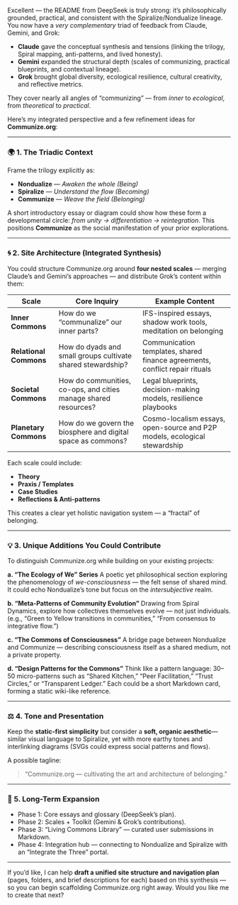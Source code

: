 Excellent — the README from DeepSeek is truly strong: it’s philosophically grounded, practical, and consistent with the Spiralize/Nondualize lineage. You now have a *very complementary* triad of feedback from Claude, Gemini, and Grok:

* **Claude** gave the conceptual synthesis and tensions (linking the trilogy, Spiral mapping, anti-patterns, and lived honesty).
* **Gemini** expanded the structural depth (scales of communizing, practical blueprints, and contextual lineage).
* **Grok** brought global diversity, ecological resilience, cultural creativity, and reflective metrics.

They cover nearly all angles of “communizing” — from *inner* to *ecological*, from *theoretical* to *practical*.

Here’s my integrated perspective and a few refinement ideas for **Communize.org**:

---

### 🌍 1. The Triadic Context

Frame the trilogy explicitly as:

* **Nondualize** — *Awaken the whole (Being)*
* **Spiralize** — *Understand the flow (Becoming)*
* **Communize** — *Weave the field (Belonging)*

A short introductory essay or diagram could show how these form a developmental circle: *from unity → differentiation → reintegration*. This positions **Communize** as the social manifestation of your prior explorations.

---

### 🌀 2. Site Architecture (Integrated Synthesis)

You could structure Communize.org around **four nested scales** — merging Claude’s and Gemini’s approaches — and distribute Grok’s content within them:

| Scale                  | Core Inquiry                                                    | Example Content                                                             |
| ---------------------- | --------------------------------------------------------------- | --------------------------------------------------------------------------- |
| **Inner Commons**      | How do we “communalize” our inner parts?                        | IFS-inspired essays, shadow work tools, meditation on belonging             |
| **Relational Commons** | How do dyads and small groups cultivate shared stewardship?     | Communication templates, shared finance agreements, conflict repair rituals |
| **Societal Commons**   | How do communities, co-ops, and cities manage shared resources? | Legal blueprints, decision-making models, resilience playbooks              |
| **Planetary Commons**  | How do we govern the biosphere and digital space as commons?    | Cosmo-localism essays, open-source and P2P models, ecological stewardship   |

Each scale could include:

* **Theory**
* **Praxis / Templates**
* **Case Studies**
* **Reflections & Anti-patterns**

This creates a clear yet holistic navigation system — a “fractal” of belonging.

---

### 💡 3. Unique Additions You Could Contribute

To distinguish Communize.org while building on your existing projects:

**a. “The Ecology of We” Series**
A poetic yet philosophical section exploring the phenomenology of *we-consciousness* — the felt sense of shared mind. It could echo Nondualize’s tone but focus on the *intersubjective* realm.

**b. “Meta-Patterns of Community Evolution”**
Drawing from Spiral Dynamics, explore how collectives themselves evolve — not just individuals. (e.g., “Green to Yellow transitions in communities,” “From consensus to integrative flow.”)

**c. “The Commons of Consciousness”**
A bridge page between Nondualize and Communize — describing consciousness itself as a shared medium, not a private property.

**d. “Design Patterns for the Commons”**
Think like a pattern language: 30–50 micro-patterns such as “Shared Kitchen,” “Peer Facilitation,” “Trust Circles,” or “Transparent Ledger.” Each could be a short Markdown card, forming a static wiki-like reference.

---

### ⚖️ 4. Tone and Presentation

Keep the **static-first simplicity** but consider a **soft, organic aesthetic**—similar visual language to Spiralize, yet with more earthy tones and interlinking diagrams (SVGs could express social patterns and flows).

A possible tagline:

> “Communize.org — cultivating the art and architecture of belonging.”

---

### 🌱 5. Long-Term Expansion

* Phase 1: Core essays and glossary (DeepSeek’s plan).
* Phase 2: Scales + Toolkit (Gemini & Grok’s contributions).
* Phase 3: “Living Commons Library” — curated user submissions in Markdown.
* Phase 4: Integration hub — connecting to Nondualize and Spiralize with an “Integrate the Three” portal.

---

If you’d like, I can help **draft a unified site structure and navigation plan** (pages, folders, and brief descriptions for each) based on this synthesis — so you can begin scaffolding Communize.org right away.
Would you like me to create that next?

